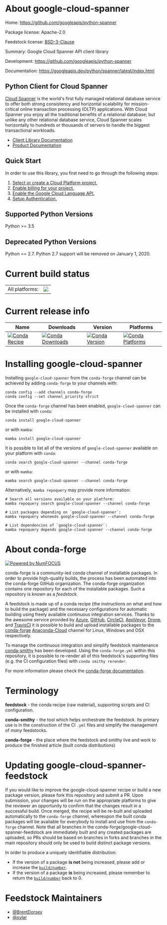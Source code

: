About google-cloud-spanner
==========================

Home: https://github.com/googleapis/python-spanner

Package license: Apache-2.0

Feedstock license: [BSD-3-Clause](https://github.com/conda-forge/google-cloud-spanner-feedstock/blob/main/LICENSE.txt)

Summary: Google Cloud Spanner API client library

Development: https://github.com/googleapis/python-spanner

Documentation: https://googleapis.dev/python/spanner/latest/index.html

Python Client for Cloud Spanner
-------------------------

[Cloud Spanner]() is the world's first fully managed relational database service
to offer both strong consistency and horizontal scalability for
mission-critical online transaction processing (OLTP) applications. With Cloud
Spanner you enjoy all the traditional benefits of a relational database; but
unlike any other relational database service, Cloud Spanner scales horizontally
to hundreds or thousands of servers to handle the biggest transactional
workloads.

- [Client Library Documentation](https://googleapis.github.io/google-cloud-python/latest/spanner/index.html)
- [Product Documentation](https://cloud.google.com/spanner/docs)

Quick Start
-----------

In order to use this library, you first need to go through the following steps:

1. [Select or create a Cloud Platform project.](https://console.cloud.google.com/project)
2. [Enable billing for your project.](https://cloud.google.com/billing/docs/how-to/modify-project#enable_billing_for_a_project)
3. [Enable the Google Cloud Language API.](https://cloud.google.com/natural-language)
4. [Setup Authentication.](https://googleapis.github.io/google-cloud-python/latest/core/auth.html)

Supported Python Versions
-----------
Python >= 3.5

Deprecated Python Versions
-----------
Python == 2.7. Python 2.7 support will be removed on January 1, 2020.


Current build status
====================


<table><tr><td>All platforms:</td>
    <td>
      <a href="https://dev.azure.com/conda-forge/feedstock-builds/_build/latest?definitionId=6610&branchName=main">
        <img src="https://dev.azure.com/conda-forge/feedstock-builds/_apis/build/status/google-cloud-spanner-feedstock?branchName=main">
      </a>
    </td>
  </tr>
</table>

Current release info
====================

| Name | Downloads | Version | Platforms |
| --- | --- | --- | --- |
| [![Conda Recipe](https://img.shields.io/badge/recipe-google--cloud--spanner-green.svg)](https://anaconda.org/conda-forge/google-cloud-spanner) | [![Conda Downloads](https://img.shields.io/conda/dn/conda-forge/google-cloud-spanner.svg)](https://anaconda.org/conda-forge/google-cloud-spanner) | [![Conda Version](https://img.shields.io/conda/vn/conda-forge/google-cloud-spanner.svg)](https://anaconda.org/conda-forge/google-cloud-spanner) | [![Conda Platforms](https://img.shields.io/conda/pn/conda-forge/google-cloud-spanner.svg)](https://anaconda.org/conda-forge/google-cloud-spanner) |

Installing google-cloud-spanner
===============================

Installing `google-cloud-spanner` from the `conda-forge` channel can be achieved by adding `conda-forge` to your channels with:

```
conda config --add channels conda-forge
conda config --set channel_priority strict
```

Once the `conda-forge` channel has been enabled, `google-cloud-spanner` can be installed with `conda`:

```
conda install google-cloud-spanner
```

or with `mamba`:

```
mamba install google-cloud-spanner
```

It is possible to list all of the versions of `google-cloud-spanner` available on your platform with `conda`:

```
conda search google-cloud-spanner --channel conda-forge
```

or with `mamba`:

```
mamba search google-cloud-spanner --channel conda-forge
```

Alternatively, `mamba repoquery` may provide more information:

```
# Search all versions available on your platform:
mamba repoquery search google-cloud-spanner --channel conda-forge

# List packages depending on `google-cloud-spanner`:
mamba repoquery whoneeds google-cloud-spanner --channel conda-forge

# List dependencies of `google-cloud-spanner`:
mamba repoquery depends google-cloud-spanner --channel conda-forge
```


About conda-forge
=================

[![Powered by
NumFOCUS](https://img.shields.io/badge/powered%20by-NumFOCUS-orange.svg?style=flat&colorA=E1523D&colorB=007D8A)](https://numfocus.org)

conda-forge is a community-led conda channel of installable packages.
In order to provide high-quality builds, the process has been automated into the
conda-forge GitHub organization. The conda-forge organization contains one repository
for each of the installable packages. Such a repository is known as a *feedstock*.

A feedstock is made up of a conda recipe (the instructions on what and how to build
the package) and the necessary configurations for automatic building using freely
available continuous integration services. Thanks to the awesome service provided by
[Azure](https://azure.microsoft.com/en-us/services/devops/), [GitHub](https://github.com/),
[CircleCI](https://circleci.com/), [AppVeyor](https://www.appveyor.com/),
[Drone](https://cloud.drone.io/welcome), and [TravisCI](https://travis-ci.com/)
it is possible to build and upload installable packages to the
[conda-forge](https://anaconda.org/conda-forge) [Anaconda-Cloud](https://anaconda.org/)
channel for Linux, Windows and OSX respectively.

To manage the continuous integration and simplify feedstock maintenance
[conda-smithy](https://github.com/conda-forge/conda-smithy) has been developed.
Using the ``conda-forge.yml`` within this repository, it is possible to re-render all of
this feedstock's supporting files (e.g. the CI configuration files) with ``conda smithy rerender``.

For more information please check the [conda-forge documentation](https://conda-forge.org/docs/).

Terminology
===========

**feedstock** - the conda recipe (raw material), supporting scripts and CI configuration.

**conda-smithy** - the tool which helps orchestrate the feedstock.
                   Its primary use is in the construction of the CI ``.yml`` files
                   and simplify the management of *many* feedstocks.

**conda-forge** - the place where the feedstock and smithy live and work to
                  produce the finished article (built conda distributions)


Updating google-cloud-spanner-feedstock
=======================================

If you would like to improve the google-cloud-spanner recipe or build a new
package version, please fork this repository and submit a PR. Upon submission,
your changes will be run on the appropriate platforms to give the reviewer an
opportunity to confirm that the changes result in a successful build. Once
merged, the recipe will be re-built and uploaded automatically to the
`conda-forge` channel, whereupon the built conda packages will be available for
everybody to install and use from the `conda-forge` channel.
Note that all branches in the conda-forge/google-cloud-spanner-feedstock are
immediately built and any created packages are uploaded, so PRs should be based
on branches in forks and branches in the main repository should only be used to
build distinct package versions.

In order to produce a uniquely identifiable distribution:
 * If the version of a package **is not** being increased, please add or increase
   the [``build/number``](https://docs.conda.io/projects/conda-build/en/latest/resources/define-metadata.html#build-number-and-string).
 * If the version of a package **is** being increased, please remember to return
   the [``build/number``](https://docs.conda.io/projects/conda-build/en/latest/resources/define-metadata.html#build-number-and-string)
   back to 0.

Feedstock Maintainers
=====================

* [@BrentDorsey](https://github.com/BrentDorsey/)
* [@xylar](https://github.com/xylar/)

